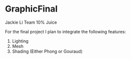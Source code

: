 # GraphicFinal
Jackie Li
Team 10% Juice

For the final project I plan to integrate the following features:

1. Lighting
2. Mesh
3. Shading (Either Phong or Gouraud)